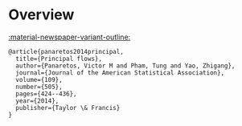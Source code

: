 # Overview

<a href="https://www.tandfonline.com/doi/abs/10.1080/01621459.2013.849199" class="btn-href">:material-newspaper-variant-outline:</a> 

```
@article{panaretos2014principal,
  title={Principal flows},
  author={Panaretos, Victor M and Pham, Tung and Yao, Zhigang},
  journal={Journal of the American Statistical Association},
  volume={109},
  number={505},
  pages={424--436},
  year={2014},
  publisher={Taylor \& Francis}
}
```
